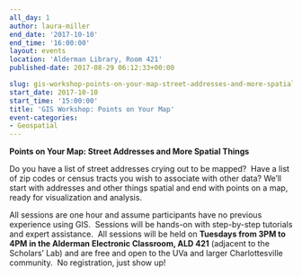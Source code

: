 ```yaml
---
all_day: 1
author: laura-miller
end_date: '2017-10-10'
end_time: '16:00:00'
layout: events
location: 'Alderman Library, Room 421'
published-date: 2017-08-29 06:12:33+00:00

slug: gis-workshop-points-on-your-map-street-addresses-and-more-spatial-things-3
start_date: 2017-10-10
start_time: '15:00:00'
title: 'GIS Workshop: Points on Your Map'
event-categories:
- Geospatial
---
```


**Points on Your Map: Street Addresses and More Spatial Things**

Do you have a list of street addresses crying out to be mapped?  Have a list of zip codes or census tracts you wish to associate with other data? We’ll start with addresses and other things spatial and end with points on a map, ready for visualization and analysis.

All sessions are one hour and assume participants have no previous experience using GIS.  Sessions will be hands-on with step-by-step tutorials and expert assistance.  All sessions will be held on **Tuesdays from 3PM to 4PM in the Alderman Electronic Classroom, ALD 421** (adjacent to the Scholars’ Lab) and are free and open to the UVa and larger Charlottesville community.  No registration, just show up!
